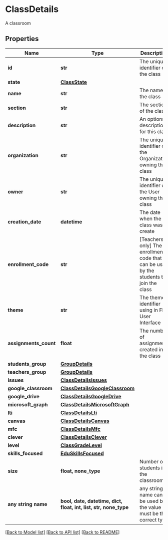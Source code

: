 # ClassDetails

A classroom

## Properties
Name | Type | Description | Notes
------------ | ------------- | ------------- | -------------
**id** | **str** | The unique identifier of the class | [optional] 
**state** | [**ClassState**](ClassState.md) |  | [optional] 
**name** | **str** | The name of the class | [optional] 
**section** | **str** | The section of the class | [optional] 
**description** | **str** | An optionnal description for this class | [optional] 
**organization** | **str** | The unique identifier of the Organization owning this class | [optional] 
**owner** | **str** | The unique identifier of the User owning this class | [optional] 
**creation_date** | **datetime** | The date when the class was create | [optional] 
**enrollment_code** | **str** | [Teachers only] The enrollment code that can be used by the students to join the class  | [optional] 
**theme** | **str** | The theme identifier using in Flat User Interface | [optional] 
**assignments_count** | **float** | The number of assignments created in the class | [optional] 
**students_group** | [**GroupDetails**](GroupDetails.md) |  | [optional] 
**teachers_group** | [**GroupDetails**](GroupDetails.md) |  | [optional] 
**issues** | [**ClassDetailsIssues**](ClassDetailsIssues.md) |  | [optional] 
**google_classroom** | [**ClassDetailsGoogleClassroom**](ClassDetailsGoogleClassroom.md) |  | [optional] 
**google_drive** | [**ClassDetailsGoogleDrive**](ClassDetailsGoogleDrive.md) |  | [optional] 
**microsoft_graph** | [**ClassDetailsMicrosoftGraph**](ClassDetailsMicrosoftGraph.md) |  | [optional] 
**lti** | [**ClassDetailsLti**](ClassDetailsLti.md) |  | [optional] 
**canvas** | [**ClassDetailsCanvas**](ClassDetailsCanvas.md) |  | [optional] 
**mfc** | [**ClassDetailsMfc**](ClassDetailsMfc.md) |  | [optional] 
**clever** | [**ClassDetailsClever**](ClassDetailsClever.md) |  | [optional] 
**level** | [**ClassGradeLevel**](ClassGradeLevel.md) |  | [optional] 
**skills_focused** | [**EduSkillsFocused**](EduSkillsFocused.md) |  | [optional] 
**size** | **float, none_type** | Number of students in the classroom | [optional] 
**any string name** | **bool, date, datetime, dict, float, int, list, str, none_type** | any string name can be used but the value must be the correct type | [optional]

[[Back to Model list]](../README.md#documentation-for-models) [[Back to API list]](../README.md#documentation-for-api-endpoints) [[Back to README]](../README.md)


